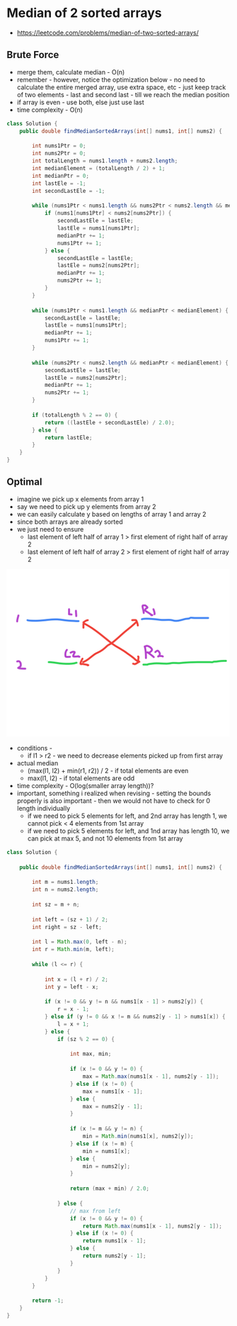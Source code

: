# Median of 2 sorted arrays

- https://leetcode.com/problems/median-of-two-sorted-arrays/

## Brute Force

- merge them, calculate median - O(n)
- remember - however, notice the optimization below - no need to calculate the entire merged array, use extra space, etc - just keep track of two elements - last and second last - till we reach the median position
- if array is even - use both, else just use last
- time complexity - O(n)

```java
class Solution {
    public double findMedianSortedArrays(int[] nums1, int[] nums2) {

        int nums1Ptr = 0;
        int nums2Ptr = 0;
        int totalLength = nums1.length + nums2.length;
        int medianElement = (totalLength / 2) + 1;
        int medianPtr = 0;
        int lastEle = -1;
        int secondLastEle = -1;

        while (nums1Ptr < nums1.length && nums2Ptr < nums2.length && medianPtr < medianElement) {
            if (nums1[nums1Ptr] < nums2[nums2Ptr]) {
                secondLastEle = lastEle;
                lastEle = nums1[nums1Ptr];
                medianPtr += 1;
                nums1Ptr += 1;
            } else {
                secondLastEle = lastEle;
                lastEle = nums2[nums2Ptr];
                medianPtr += 1;
                nums2Ptr += 1;
            }
        }

        while (nums1Ptr < nums1.length && medianPtr < medianElement) {
            secondLastEle = lastEle;
            lastEle = nums1[nums1Ptr];
            medianPtr += 1;
            nums1Ptr += 1;
        }
        
        while (nums2Ptr < nums2.length && medianPtr < medianElement) {
            secondLastEle = lastEle;
            lastEle = nums2[nums2Ptr];
            medianPtr += 1;
            nums2Ptr += 1;
        }

        if (totalLength % 2 == 0) {
            return ((lastEle + secondLastEle) / 2.0);
        } else {
            return lastEle;
        }
    }
}
```

## Optimal

- imagine we pick up x elements from array 1
- say we need to pick up y elements from array 2
- we can easily calculate y based on lengths of array 1 and array 2
- since both arrays are already sorted
- we just need to ensure
  - last element of left half of array 1 > first element of right half of array 2
  - last element of left half of array 2 > first element of right half of array 2

![Median of 2 sorted arrays](./Median%20of%202%20sorted%20arrays.png)

- conditions - 
  - if l1 > r2 - we need to decrease elements picked up from first array
- actual median 
  - (max(l1, l2) + min(r1, r2)) / 2 - if total elements are even
  - max(l1, l2) - if total elements are odd
- time complexity - O(log(smaller array length))?
- important, something i realized when revising - setting the bounds properly is also important - then we would not have to check for 0 length individually
  - if we need to pick 5 elements for left, and 2nd array has length 1, we cannot pick < 4 elements from 1st array
  - if we need to pick 5 elements for left, and 1nd array has length 10, we can pick at max 5, and not 10 elements from 1st array

```java
class Solution {

    public double findMedianSortedArrays(int[] nums1, int[] nums2) {

        int m = nums1.length;
        int n = nums2.length;

        int sz = m + n;
        
        int left = (sz + 1) / 2;
        int right = sz - left;

        int l = Math.max(0, left - n);
        int r = Math.min(m, left);

        while (l <= r) {

            int x = (l + r) / 2;
            int y = left - x;

            if (x != 0 && y != n && nums1[x - 1] > nums2[y]) {
                r = x - 1;
            } else if (y != 0 && x != m && nums2[y - 1] > nums1[x]) {
                l = x + 1;
            } else {
                if (sz % 2 == 0) {

                    int max, min;

                    if (x != 0 && y != 0) {
                        max = Math.max(nums1[x - 1], nums2[y - 1]);
                    } else if (x != 0) {
                        max = nums1[x - 1];
                    } else {
                        max = nums2[y - 1];
                    }

                    if (x != m && y != n) {
                        min = Math.min(nums1[x], nums2[y]);
                    } else if (x != m) {
                        min = nums1[x];
                    } else {
                        min = nums2[y];
                    }

                    return (max + min) / 2.0;

                } else {
                    // max from left
                    if (x != 0 && y != 0) {
                        return Math.max(nums1[x - 1], nums2[y - 1]);
                    } else if (x != 0) {
                        return nums1[x - 1];
                    } else {
                        return nums2[y - 1];
                    }
                }
            }
        }

        return -1;
    }
}
```
